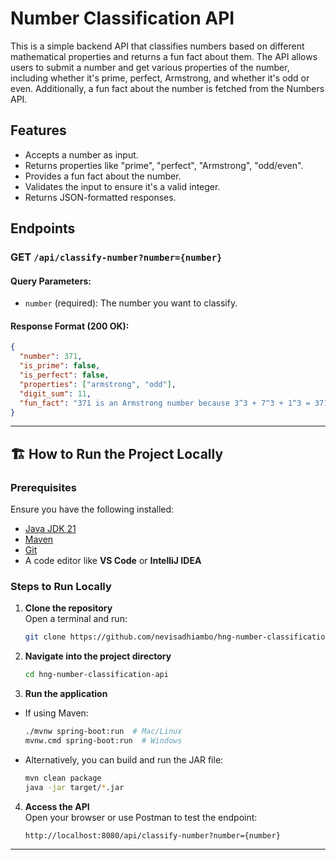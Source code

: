 # Number Classification API

This is a simple backend API that classifies numbers based on different mathematical properties and returns a fun fact about them. The API allows users to submit a number and get various properties of the number, including whether it's prime, perfect, Armstrong, and whether it's odd or even. Additionally, a fun fact about the number is fetched from the Numbers API.

## Features
- Accepts a number as input.
- Returns properties like "prime", "perfect", "Armstrong", "odd/even".
- Provides a fun fact about the number.
- Validates the input to ensure it's a valid integer.
- Returns JSON-formatted responses.

## Endpoints

### GET `/api/classify-number?number={number}`

#### Query Parameters:
- `number` (required): The number you want to classify.

#### Response Format (200 OK):

```json
{
  "number": 371,
  "is_prime": false,
  "is_perfect": false,
  "properties": ["armstrong", "odd"],
  "digit_sum": 11,
  "fun_fact": "371 is an Armstrong number because 3^3 + 7^3 + 1^3 = 371"
}
```

---

## 🏗 How to Run the Project Locally

### **Prerequisites**
Ensure you have the following installed:
- [Java JDK 21](https://www.oracle.com/java/technologies/javase-downloads.html)
- [Maven](https://maven.apache.org/download.cgi)
- [Git](https://git-scm.com/)
- A code editor like **VS Code** or **IntelliJ IDEA**

### **Steps to Run Locally**
1. **Clone the repository**  
   Open a terminal and run:
   ```sh
   git clone https://github.com/nevisadhiambo/hng-number-classification-api.git
   ```
2. **Navigate into the project directory**
   ```sh
   cd hng-number-classification-api
   ```
3. **Run the application**
- If using Maven:
  ```sh
  ./mvnw spring-boot:run  # Mac/Linux
  mvnw.cmd spring-boot:run  # Windows
  ```
- Alternatively, you can build and run the JAR file:
  ```sh
  mvn clean package
  java -jar target/*.jar
  ```
4. **Access the API**  
   Open your browser or use Postman to test the endpoint:
   ```
   http://localhost:8080/api/classify-number?number={number}
   ```

---
